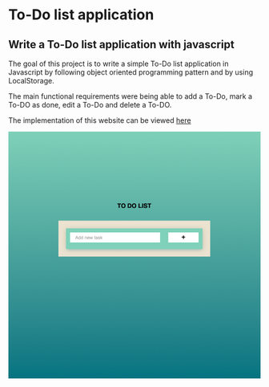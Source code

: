 # To-Do list application
## Write a To-Do list application with javascript

The goal of this project is to write a simple To-Do list application in Javascript by following object oriented programming pattern and by using LocalStorage.

The main functional requirements were being able to add a To-Do, mark a To-DO as done, edit a To-Do and delete a To-DO.

The implementation of this website can be viewed [here](https://konstrukteur.github.io/to-do-app-javascript/)

![initial design](design.png)